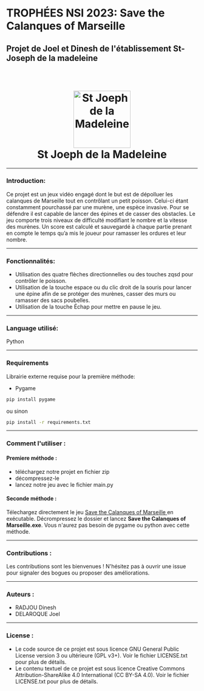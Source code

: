 # TROPHÉES NSI 2023: Save the Calanques of Marseille 

## Projet de Joel et Dinesh de l'établissement St-Joseph de la madeleine 

<h1 align="center">
  <br>
  <a href="https://www.stjomadeleine.org/fr/"><img src="https://www.stjomadeleine.org/_2/images/logo-small.png" alt="St Joeph de la Madeleine" width="150"></a>
  <br>
  <b>St Joeph de la Madeleine</b>
</h1>


---
### Introduction: 

Ce projet est un jeux vidéo engagé dont le but est de dépolluer les calanques de Marseille tout en contrôlant un petit poisson. Celui-ci étant constamment pourchassé par une murène, une espèce invasive. Pour se défendre il est capable de lancer des épines et de casser des obstacles. Le jeu comporte trois niveaux de difficulté modifiant le nombre et la vitesse des murènes. Un score est calculé et sauvegardé à chaque partie prenant en compte le temps qu’a mis le joueur pour ramasser les ordures et leur nombre. 

---
### Fonctionnalités:
- Utilisation des quatre flèches directionnelles ou des touches zqsd pour contrôler le poisson.
- Utilisation de la touche espace ou du clic droit de la souris pour lancer une épine afin de se protéger des murènes, casser des murs ou ramasser des sacs poubelles.
- Utilisation de la touche Échap pour mettre en pause le jeu.
---

### Language utilisé:
Python

---
### Requirements

Librairie externe requise pour la première méthode:

- Pygame
```bash
pip install pygame
```
ou sinon
```bash
pip install -r requirements.txt
```

---
### Comment l'utiliser :
#### Premiere méthode :
- téléchargez notre projet en fichier zip 
- décompressez-le
- lancez notre jeu avec le fichier main.py


#### Seconde méthode :
Télechargez directement le jeu [Save the Calanques of Marseille ](https://github.com/Theo-radj/stjomad-game/releases/download/python/The.Fish.zip) en exécutable. Décrompressez le dossier et lancez **Save the Calanques of Marseille.exe**. Vous n'aurez pas besoin de pygame ou python avec cette méthode.



---
### Contributions :
Les contributions sont les bienvenues ! N'hésitez pas à ouvrir une issue pour signaler des bogues ou proposer des améliorations.

---
### Auteurs :
- RADJOU Dinesh
- DELAROQUE Joel

---
### License :
- Le code source de ce projet est sous licence GNU General Public License version 3 ou ultérieure (GPL v3+). Voir le fichier LICENSE.txt pour plus de détails.
- Le contenu textuel de ce projet est sous licence Creative Commons Attribution-ShareAlike 4.0 International (CC BY-SA 4.0). Voir le fichier LICENSE.txt pour plus de détails.
